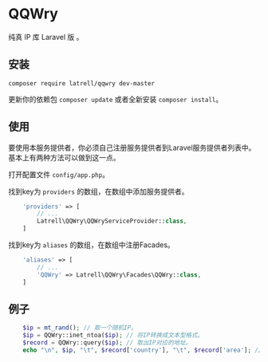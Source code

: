 # QQWry

纯真 IP 库 Laravel 版 。

## 安装

```
composer require latrell/qqwry dev-master
```

更新你的依赖包 ```composer update``` 或者全新安装 ```composer install```。

## 使用

要使用本服务提供者，你必须自己注册服务提供者到Laravel服务提供者列表中。
基本上有两种方法可以做到这一点。

打开配置文件 `config/app.php`。

找到key为 `providers` 的数组，在数组中添加服务提供者。

```php
    'providers' => [
        // ...
        Latrell\QQWry\QQWryServiceProvider::class,
    ]
```

找到key为 `aliases` 的数组，在数组中注册Facades。

```php
    'aliases' => [
        // ...
        'QQWry' => Latrell\QQWry\Facades\QQWry::class,
    ]
```

## 例子

```php
	$ip = mt_rand(); // 取一个随机IP。
	$ip = QQWry::inet_ntoa($ip); // 将IP转换成文本型格式。
	$record = QQWry::query($ip); // 取出IP对应的地址。
	echo "\n", $ip, "\t", $record['country'], "\t", $record['area']; // 输出结果。
```
